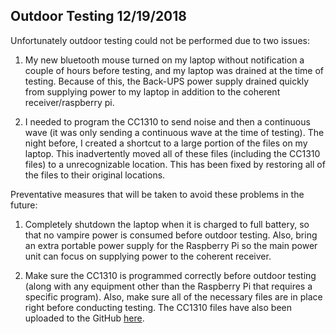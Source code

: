 ## Outdoor Testing 12/19/2018

Unfortunately outdoor testing could not be performed due to two issues:

1. My new bluetooth mouse turned on my laptop without notification a couple of hours before testing, and my laptop was drained at the time of testing. Because of this, the Back-UPS power supply drained quickly from supplying power to my laptop in addition to the coherent receiver/raspberry pi.

2. I needed to program the CC1310 to send noise and then a continuous wave (it was only sending a continuous wave at the time of testing). The night before, I created a shortcut to a large portion of the files on my laptop. This inadvertently moved all of these files (including the CC1310 files) to a unrecognizable location. This has been fixed by restoring all of the files to their original locations.

Preventative measures that will be taken to avoid these problems in the future:

1. Completely shutdown the laptop when it is charged to full battery, so that no vampire power is consumed before outdoor testing. Also, bring an extra portable power supply for the Raspberry Pi so the main power unit can focus on supplying power to the coherent receiver.

2. Make sure the CC1310 is programmed correctly before outdoor testing (along with any equipment other than the Raspberry Pi that requires a specific program). Also, make sure all of the necessary files are in place right before conducting testing. The CC1310 files have also been uploaded to the GitHub [here](https://github.com/jakapoor/AMRUPT/tree/master/Software/Angle%20of%20Arrival/Transmitter%20Testing%20Protocol%20Code).
